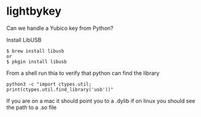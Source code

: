 # lightbykey
Can we handle a Yubico key from Python?

Install LibUSB
```
$ brew install libusb
or
$ pkgin install libusb
```
From a shell run thia to verify that python can find the library
```
python3 -c "import ctypes.util; print(ctypes.util.find_library('usb'))"
```
If you are on a mac it should point you to a .dylib
if on linux you should see the path to a .so file
